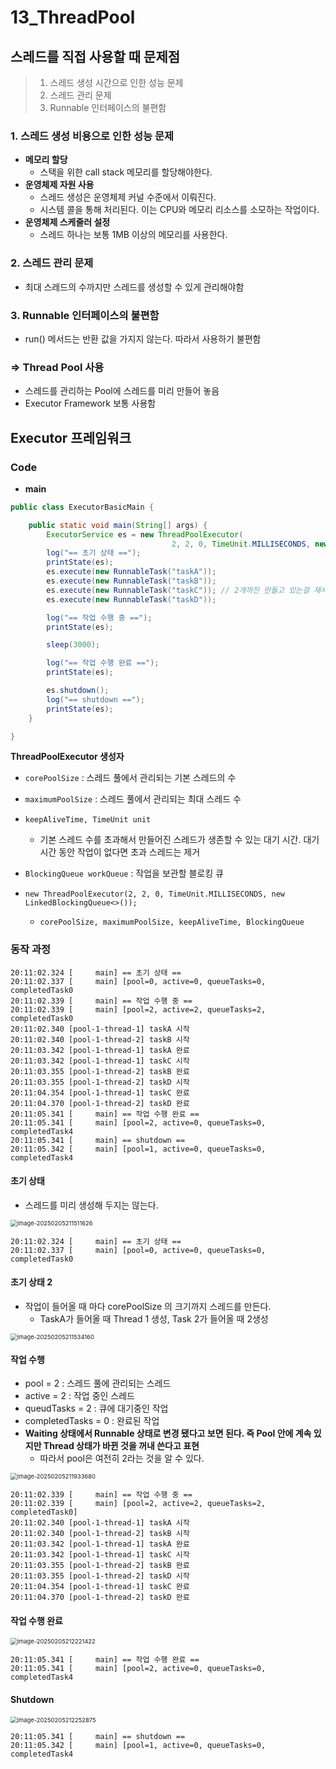 # 13_ThreadPool



## 스레드를 직접 사용할 때 문제점

> 1. 스레드 생성 시간으로 인한 성능 문제
> 2. 스레드 관리 문제
> 3. Runnable 인터페이스의 불편함

### 1. 스레드 생성 비용으로 인한 성능 문제

- **메모리 할당**
  - 스택을 위한 call stack 메모리를 할당해야한다.
- **운영체제 자원 사용**
  - 스레드 생성은 운영체제 커널 수준에서 이뤄진다.
  - 시스템 콜을 통해 처리된다. 이는 CPU와 메모리 리소스를 소모하는 작업이다.
- **운영체제 스케줄러 설정**
  - 스레드 하나는 보통 1MB 이상의 메모리를 사용한다.



### 2. 스레드 관리 문제

- 최대 스레드의 수까지만 스레드를 생성할 수 있게 관리해야함



###  3. Runnable 인터페이스의 불편함

- run() 메서드는 반환 값을 가지지 않는다. 따라서 사용하기 불편함



### => Thread Pool 사용

- 스레드를 관리하는 Pool에 스레드를 미리 만들어 놓음
- Executor Framework 보통 사용함



## Executor 프레임워크

### Code

- **main**

```java
public class ExecutorBasicMain {

    public static void main(String[] args) {
        ExecutorService es = new ThreadPoolExecutor(
            						2, 2, 0, TimeUnit.MILLISECONDS, new LinkedBlockingQueue<>());
        log("== 초기 상태 ==");
        printState(es);
        es.execute(new RunnableTask("taskA"));
        es.execute(new RunnableTask("taskB"));
        es.execute(new RunnableTask("taskC")); // 2개까진 만들고 있는걸 재사용해서 사용한다.
        es.execute(new RunnableTask("taskD"));

        log("== 작업 수행 중 ==");
        printState(es);

        sleep(3000);

        log("== 작업 수행 완료 ==");
        printState(es);

        es.shutdown();
        log("== shutdown ==");
        printState(es);
    }

}
```

**ThreadPoolExecutor 생성자**

- `corePoolSize` : 스레드 풀에서 관리되는 기본 스레드의 수
- `maximumPoolSize` : 스레드 풀에서 관리되는 최대 스레드 수
- `keepAliveTime, TimeUnit unit` 
  - 기본 스레드 수를 초과해서 만들어진 스레드가 생존할 수 있는 대기 시간. 대기시간 동안 작업이 없다면 초과 스레드는 제거
- `BlockingQueue workQueue` : 작업을 보관할 블로킹 큐

- `new ThreadPoolExecutor(2, 2, 0, TimeUnit.MILLISECONDS, new LinkedBlockingQueue<>());`
  - `corePoolSize, maximumPoolSize, keepAliveTime, BlockingQueue`



### 동작 과정

```
20:11:02.324 [     main] == 초기 상태 ==
20:11:02.337 [     main] [pool=0, active=0, queueTasks=0, completedTask0
20:11:02.339 [     main] == 작업 수행 중 ==
20:11:02.339 [     main] [pool=2, active=2, queueTasks=2, completedTask0
20:11:02.340 [pool-1-thread-1] taskA 시작
20:11:02.340 [pool-1-thread-2] taskB 시작
20:11:03.342 [pool-1-thread-1] taskA 완료
20:11:03.342 [pool-1-thread-1] taskC 시작
20:11:03.355 [pool-1-thread-2] taskB 완료
20:11:03.355 [pool-1-thread-2] taskD 시작
20:11:04.354 [pool-1-thread-1] taskC 완료
20:11:04.370 [pool-1-thread-2] taskD 완료
20:11:05.341 [     main] == 작업 수행 완료 ==
20:11:05.341 [     main] [pool=2, active=0, queueTasks=0, completedTask4
20:11:05.341 [     main] == shutdown ==
20:11:05.342 [     main] [pool=1, active=0, queueTasks=0, completedTask4

```



#### 초기 상태

- 스레드를 미리 생성해 두지는 않는다.

<img src="./13_ThreadPool.assets/image-20250205211511626.png" alt="image-20250205211511626" style="zoom:67%;" />

```
20:11:02.324 [     main] == 초기 상태 ==
20:11:02.337 [     main] [pool=0, active=0, queueTasks=0, completedTask0
```



#### 초기 상태 2

- 작업이 들어올 때 마다 corePoolSize 의 크기까지 스레드를 만든다.
  - TaskA가 들어올 때 Thread 1 생성, Task 2가 들어올 때 2생성

<img src="./13_ThreadPool.assets/image-20250205211534160.png" alt="image-20250205211534160" style="zoom:67%;" />

#### 작업 수행

- pool = 2 : 스레드 풀에 관리되는 스레드
- active = 2 : 작업 중인 스레드 
- queudTasks = 2 : 큐에 대기중인 작업
- completedTasks = 0 : 완료된 작업
- **Waiting 상태에서 Runnable 상태로 변경 됐다고 보면 된다. 즉 Pool 안에 계속 있지만 Thread 상태가 바뀐 것을 꺼내 쓴다고 표현**
  - 따라서 pool은 여전히 2라는 것을 알 수 있다.

<img src="./13_ThreadPool.assets/image-20250205211933680.png" alt="image-20250205211933680" style="zoom:67%;" />

```
20:11:02.339 [     main] == 작업 수행 중 ==
20:11:02.339 [     main] [pool=2, active=2, queueTasks=2, completedTask0]
20:11:02.340 [pool-1-thread-1] taskA 시작
20:11:02.340 [pool-1-thread-2] taskB 시작
20:11:03.342 [pool-1-thread-1] taskA 완료
20:11:03.342 [pool-1-thread-1] taskC 시작
20:11:03.355 [pool-1-thread-2] taskB 완료
20:11:03.355 [pool-1-thread-2] taskD 시작
20:11:04.354 [pool-1-thread-1] taskC 완료
20:11:04.370 [pool-1-thread-2] taskD 완료
```



#### 작업 수행 완료

<img src="./13_ThreadPool.assets/image-20250205212221422.png" alt="image-20250205212221422" style="zoom:67%;" />

```
20:11:05.341 [     main] == 작업 수행 완료 ==
20:11:05.341 [     main] [pool=2, active=0, queueTasks=0, completedTask4

```



#### Shutdown

<img src="./13_ThreadPool.assets/image-20250205212252875.png" alt="image-20250205212252875" style="zoom:67%;" />

```
20:11:05.341 [     main] == shutdown ==
20:11:05.342 [     main] [pool=1, active=0, queueTasks=0, completedTask4
```


